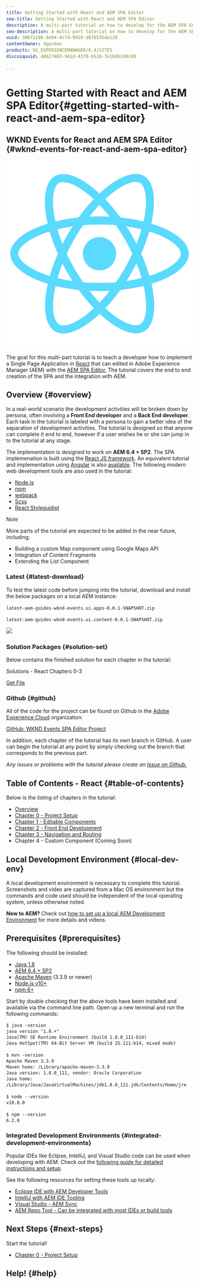 ```yaml
---
title: Getting Started with React and AEM SPA Editor
seo-title: Getting Started with React and AEM SPA Editor
description: A multi-part tutorial on how to develop for the AEM SPA Editor. Walks through the implementation of a Single Page Application, written using React JS, that can be edited within Adobe Experience Manager. Covers foundational topics like project setup, component mapping, front end development tools, and application routing.
seo-description: A multi-part tutorial on how to develop for the AEM SPA Editor. Walks through the implementation of a Single Page Application, written using React JS, that can be edited within Adobe Experience Manager. Covers foundational topics like project setup, component mapping, front end development tools, and application routing.
uuid: 30b7a186-8e04-4c7d-9919-d87653bda128
contentOwner: dgordon
products: SG_EXPERIENCEMANAGER/6.4/SITES
discoiquuid: 48627403-961d-4370-b518-7e1b0b140c88

---
```


# Getting Started with React and AEM SPA Editor{#getting-started-with-react-and-aem-spa-editor}

## WKND Events for React and AEM SPA Editor {#wknd-events-for-react-and-aem-spa-editor}

![](assets/react-logo.png)

The goal for this multi-part tutorial is to teach a developer how to implement a Single Page Application in [React](https://reactjs.org/) that can edited in Adobe Experience Manager (AEM) with the [AEM SPA Editor.](https://helpx.adobe.com/experience-manager/6-4/sites/developing/using/spa-overview.html) The tutorial covers the end to end creation of the SPA and the integration with AEM.

## Overview {#overview}

In a real-world scenario the development activities will be broken down by persona, often involving a **Front End developer** and a **Back End developer**. Each task in the tutorial is labeled with a persona to gain a better idea of the separation of development activities. The tutorial is designed so that anyone can complete it end to end, however if a user wishes he or she can jump in to the tutorial at any stage.

The implementation is designed to work on **AEM 6.4 + SP2**. The SPA implemenation is built using the [React JS framework](https://reactjs.org/). An equivalent tutorial and implementation using [Angular](https://angularjs.org/) is also [available](/help/getting-started-spa-wknd-tutorial-develop/angular/angular.md). The following modern web development tools are also used in the tutorial:

* [Node.js](https://nodejs.org/en/)
* [npm](https://www.npmjs.com/)
* [webpack](https://webpack.js.org/)
* [Scss](https://sass-lang.com/documentation/file.SCSS_FOR_SASS_USERS.html)
* [React Styleguidist](https://react-styleguidist.js.org/)

>[!NOTE]
>
>More parts of the tutorial are expected to be added in the near future, including:
>
>* Building a custom Map component using Google Maps API
>* Integration of Content Fragments
>* Extending the List Component
>

### Latest {#latest-download}

To test the latest code before jumping into the tutorial, download and install the below packages on a local AEM instance:

`latest-aem-guides-wknd-events.ui.apps-0.0.1-SNAPSHOT.zip`

`latest-aem-guides-wknd-events.ui.content-0.0.1-SNAPSHOT.zip`

![](assets/aem-final.gif) 

### Solution Packages {#solution-set}

Below contains the finished solution for each chapter in the tutorial:

Solutions - React Chapters 0-3

[Get File](assets/solution-aem-guides-wknd-events-react.zip)

### Github {#github}

All of the code for the project can be found on Github in the [Adobe Experience Cloud](https://github.com/Adobe-Marketing-Cloud) organization:

[GitHub: WKND Events SPA Editor Project](https://github.com/Adobe-Marketing-Cloud/aem-guides-wknd-events)

In addition, each chapter of the tutorial has its own branch in GitHub. A user can begin the tutorial at any point by simply checking out the branch that corresponds to the previous part.

*Any issues or problems with the tutorial please create an [Issue on Github.](https://github.com/Adobe-Marketing-Cloud/aem-guides-wknd-events/issues)*

## Table of Contents - React {#table-of-contents}

Below is the listing of chapters in the tutorial:

* [Overview](/help/getting-started-spa-wknd-tutorial-develop/react/react.md)
* [Chapter 0 - Project Setup](/help/getting-started-spa-wknd-tutorial-develop/react/chapter-0.md)
* [Chapter 1 - Editable Components](/help/getting-started-spa-wknd-tutorial-develop/react/chapter-1.md)
* [Chapter 2 - Front End Development](/help/getting-started-spa-wknd-tutorial-develop/react/chapter-2.md)
* [Chapter 3 - Navigation and Routing](/help/getting-started-spa-wknd-tutorial-develop/react/chapter-3.md)
* Chapter 4 - Custom Component (Coming Soon)

## Local Development Environment {#local-dev-env}

A local development environment is necessary to complete this tutorial. Screenshots and video are captured from a Mac OS environment but the commands and code used should be independent of the local operating system, unless otherwise noted.

**New to AEM?** Check out [how to set up a local AEM Development Environment](https://helpx.adobe.com/experience-manager/kt/platform-repository/using/local-aem-dev-environment-article-setup.html) for more details and videos.

## Prerequisites {#prerequisites}

The following should be installed:

* [Java 1.8](https://www.oracle.com/technetwork/java/javase/downloads/index.html)
* [AEM 6.4 + SP2](https://helpx.adobe.com/experience-manager/6-4/release-notes/sp-release-notes.html)
* [Apache Maven](https://maven.apache.org/) (3.3.9 or newer)
* [Node.js v10+](https://nodejs.org/en/)
* [npm 6+](https://www.npmjs.com/)

Start by double checking that the above tools have been installed and available via the command line path. Open up a new terminal and run the following commands:

```shell
$ java -version
java version "1.8.+"
Java(TM) SE Runtime Environment (build 1.8.0_111-b14)
Java HotSpot(TM) 64-Bit Server VM (build 25.111-b14, mixed mode)
 
$ mvn -version
Apache Maven 3.3.9
Maven home: /Library/apache-maven-3.3.9
Java version: 1.8.0_111, vendor: Oracle Corporation
Java home: /Library/Java/JavaVirtualMachines/jdk1.8.0_111.jdk/Contents/Home/jre
 
$ node --version
v10.8.0
 
$ npm --version
6.2.0
```

### Integrated Development Environments {#integrated-development-environments}

Popular IDEs like Eclipse, IntelliJ, and Visual Studio code can be used when developing with AEM. Check out the [following guide for detailed instructions and setup](https://helpx.adobe.com/experience-manager/kt/platform-repository/using/local-aem-dev-environment-article-setup.html).

See the following resources for setting these tools up locally:

* [Eclipse IDE with AEM Developer Tools](https://helpx.adobe.com/experience-manager/6-4/sites/developing/using/aem-eclipse.html)
* [IntelliJ with AEM IDE Tooling](https://plugins.jetbrains.com/plugin/9563-aem-ide-tooling-4-intellij)
* [Visual Studio - AEM Sync](https://marketplace.visualstudio.com/items?itemName=Yinkai15.aemsync)
* [AEM Repo Tool - Can be integrated with most IDEs or build tools](https://helpx.adobe.com/experience-manager/6-4/sites/developing/using/aem-repo-tool.html)

## Next Steps {#next-steps}

Start the tutorial!

* [Chapter 0 - Project Setup](chapter-0.md)

## Help! {#help}
